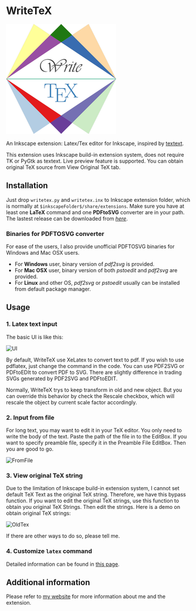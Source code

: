 WriteTeX
========

![Logo](/images/writetex.png)

An Inkscape extension: Latex/Tex editor for Inkscape, inspired by [textext](http://pav.iki.fi/software/textext/).

This extension uses Inkscape build-in extension system, does not require TK or PyGtk as textext. Live preview feature is supported. You can obtain original TeX source from View Original TeX tab.

## Installation
Just drop `writetex.py` and `writetex.inx` to Inkscape extension folder, which is normally at `$inkscapeFolder$/share/extensions`. Make sure you have at least one **LaTeX** command and one **PDFtoSVG** converter are in your path. The lastest release can be downloaded from [*here*](https://github.com/wanglongqi/WriteTeX/releases/latest).

### Binaries for PDFTOSVG converter
For ease of the users, I also provide unofficial PDFTOSVG binaries for Windows and Mac OSX users.

- For **Windows** user, binary version of *pdf2svg* is provided.
- For **Mac OSX** user, binary version of both *pstoedit* and *pdf2svg* are provided.
- For **Linux** and other OS, *pdf2svg* or *pstoedit* usually can be installed from default package manager.

## Usage

### 1. Latex text input
The basic UI is like this:

![UI](https://github.com/wanglongqi/WriteTeX/raw/master/images/ui.png)

By default, WriteTeX use XeLatex to convert text to pdf. If you wish to use pdflatex, just change the command in the code. You can use PDF2SVG or PDFtoEDIt to convert PDF to SVG. There are slightly difference in trading SVGs generated by PDF2SVG and PDFtoEDIT.

Normally, WriteTeX trys to keep transform in old and new object. But you can override this behavior by check the Rescale checkbox, which will rescale the object by current scale factor accordingly.

### 2. Input from file
For long text, you may want to edit it in your TeX editor. You only need to write the body of the text. Paste the path of the file in to the EditBox. If you want to specify preamble file, specify it in the Preamble File EditBox. Then you are good to go.

![FromFile](https://github.com/wanglongqi/WriteTeX/raw/master/images/readfromfile.png)

### 3. View original TeX string

Due to the limitation of Inkscape build-in extension system, I cannot set default TeX Text as the original TeX string. Therefore, we have this bypass function. If you want to edit the original TeX strings, use this function to obtain you original TeX Strings. Then edit the strings. Here is a demo on obtain original TeX strings:

![OldTex](https://github.com/wanglongqi/WriteTeX/raw/master/images/oldtext.png)

If there are other ways to do so, please tell me.

### 4. Customize `latex` command

Detailed information can be found in [this page](./latexcmd.html).

## Additional information
Please refer to [my website](https://wanglongqi.github.io) for more information about me and the extension.

